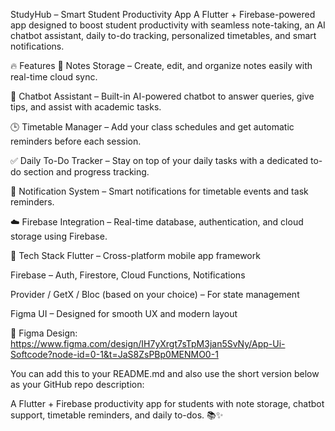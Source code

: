  StudyHub – Smart Student Productivity App
A Flutter + Firebase-powered app designed to boost student productivity with seamless note-taking, an AI chatbot assistant, daily to-do tracking, personalized timetables, and smart notifications.

🔥 Features
📝 Notes Storage – Create, edit, and organize notes easily with real-time cloud sync.

🤖 Chatbot Assistant – Built-in AI-powered chatbot to answer queries, give tips, and assist with academic tasks.

🕒 Timetable Manager – Add your class schedules and get automatic reminders before each session.

✅ Daily To-Do Tracker – Stay on top of your daily tasks with a dedicated to-do section and progress tracking.

🔔 Notification System – Smart notifications for timetable events and task reminders.

☁️ Firebase Integration – Real-time database, authentication, and cloud storage using Firebase.

🚀 Tech Stack
Flutter – Cross-platform mobile app framework

Firebase – Auth, Firestore, Cloud Functions, Notifications

Provider / GetX / Bloc (based on your choice) – For state management

Figma UI – Designed for smooth UX and modern layout

🎨 Figma Design: https://www.figma.com/design/IH7yXrgt7sTpM3jan5SvNy/App-Ui-Softcode?node-id=0-1&t=JaS8ZsPBp0MENMO0-1

You can add this to your README.md and also use the short version below as your GitHub repo description:

A Flutter + Firebase productivity app for students with note storage, chatbot support, timetable reminders, and daily to-dos. 📚✨

